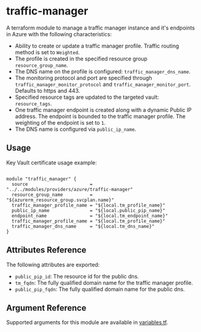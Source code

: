 # traffic-manager

A terraform module to manage a traffic manager instance and it's endpoints in Azure with the following characteristics:

- Ability to create or update a traffic manager profile. Traffic routing method is set to `Weighted`.
- The profile is created in the specified resource group `resource_group_name`.
- The DNS name on the profile is configured: `traffic_manager_dns_name`.
- The monitoring protocol and port are specified through `traffic_manager_monitor_protocol` and `traffic_manager_monitor_port`. Defaults to https and 443.
- Specified resource tags are updated to the targeted vault: `resource_tags`.
- One traffic manager endpoint is created along with a dynamic Public IP address. The endpoint is bounded to the traffic manager profile. The weighting of the endpoint is set to `1`.
- The DNS name is configured via `public_ip_name`.

## Usage

Key Vault certificate usage example:

```hcl

module "traffic_manager" {
  source                       = "../../modules/providers/azure/traffic-manager"
  resource_group_name          = "${azurerm_resource_group.svcplan.name}"
  traffic_manager_profile_name = "${local.tm_profile_name}"
  public_ip_name               = "${local.public_pip_name}"
  endpoint_name                = "${local.tm_endpoint_name}"
  traffic_manager_profile_name = "${local.tm_profile_name}"
  traffic_manager_dns_name     = "${local.tm_dns_name}"
}
```

## Attributes Reference

The following attributes are exported:

- `public_pip_id`: The resource id for the public dns.
- `tm_fqdn`: The fully qualified domain name for the traffic manager profile.
- `public_pip_fqdn`: The fully qualified domain name for the public dns.

## Argument Reference

Supported arguments for this module are available in [variables.tf](./variables.tf).